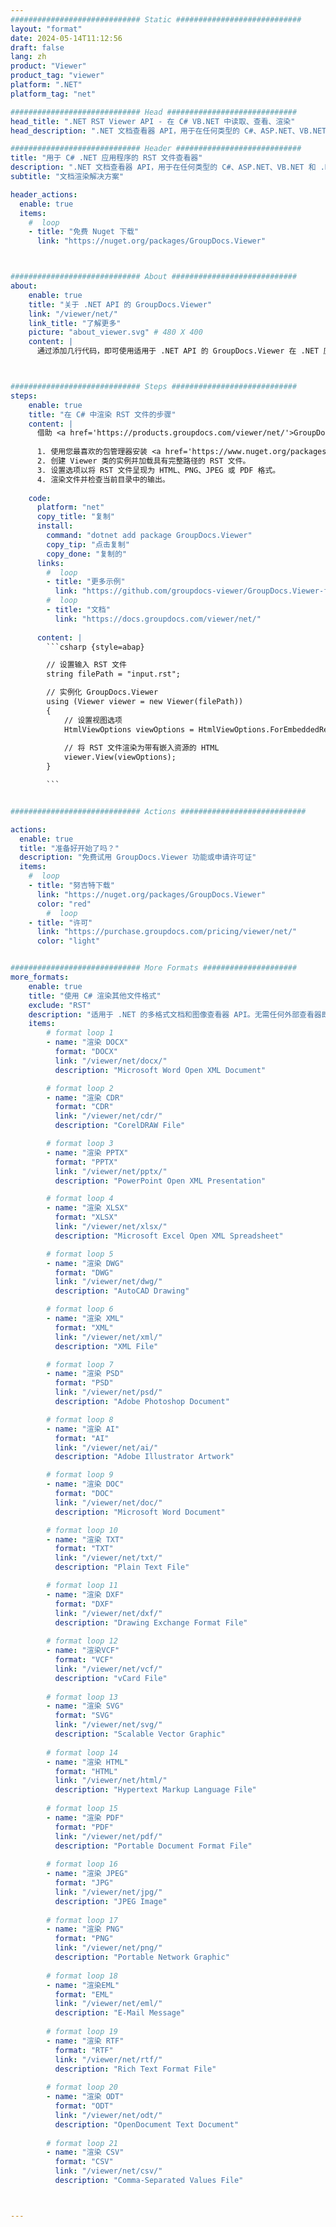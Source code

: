 ```yaml
---
############################# Static ############################
layout: "format"
date: 2024-05-14T11:12:56
draft: false
lang: zh
product: "Viewer"
product_tag: "viewer"
platform: ".NET"
platform_tag: "net"

############################# Head #############################
head_title: ".NET RST Viewer API - 在 C# VB.NET 中读取、查看、渲染"
head_description: ".NET 文档查看器 API，用于在任何类型的 C#、ASP.NET、VB.NET 和 .NET Core 应用程序中读取、渲染和显示 RST。"

############################# Header ############################
title: "用于 C# .NET 应用程序的 RST 文件查看器" 
description: ".NET 文档查看器 API，用于在任何类型的 C#、ASP.NET、VB.NET 和 .NET Core 应用程序中读取、渲染和显示 RST 文件。使用 HTML5、PDF 或使用几行代码以图像形式查看具有真实格式和布局的渲染文件。" 
subtitle: "文档渲染解决方案" 

header_actions:
  enable: true
  items:
    #  loop
    - title: "免费 Nuget 下载"
      link: "https://nuget.org/packages/GroupDocs.Viewer"



############################# About ############################
about:
    enable: true
    title: "关于 .NET API 的 GroupDocs.Viewer"
    link: "/viewer/net/"
    link_title: "了解更多"
    picture: "about_viewer.svg" # 480 X 400
    content: |
      通过添加几行代码，即可使用适用于 .NET API 的 GroupDocs.Viewer 在 .NET 应用程序中查看 190 多种流行文档格式。开发人员可以轻松地以 HTML5、图像或 PDF 模式显示 PDF、文字处理、Excel 电子表格、演示文稿、Visio、Project、Outlook 和许多其他流行的文档格式。文档渲染速度快，与原始源文件相同，并且不需要安装额外的软件或任何其他外部库。



############################# Steps ############################
steps:
    enable: true
    title: "在 C# 中渲染 RST 文件的步骤" 
    content: |
      借助 <a href='https://products.groupdocs.com/viewer/net/'>GroupDocs.Viewer</a>，您只需几个步骤即可将 RST 呈现为 HTML、JPEG、PNG 或 PDF。
      
      1. 使用您最喜欢的包管理器安装 <a href='https://www.nuget.org/packages/groupdocs.viewer'>GroupDocs.Viewer for .NET</a>。 
      2. 创建 Viewer 类的实例并加载具有完整路径的 RST 文件。  
      3. 设置选项以将 RST 文件呈现为 HTML、PNG、JPEG 或 PDF 格式。 
      4. 渲染文件并检查当前目录中的输出。 
   
    code:
      platform: "net"
      copy_title: "复制"
      install:
        command: "dotnet add package GroupDocs.Viewer"
        copy_tip: "点击复制"
        copy_done: "复制的"
      links:
        #  loop
        - title: "更多示例"
          link: "https://github.com/groupdocs-viewer/GroupDocs.Viewer-for-.NET"
        #  loop
        - title: "文档"
          link: "https://docs.groupdocs.com/viewer/net/"
          
      content: |
        ```csharp {style=abap}

        // 设置输入 RST 文件
        string filePath = "input.rst";

        // 实例化 GroupDocs.Viewer
        using (Viewer viewer = new Viewer(filePath))
        {
            // 设置视图选项
            HtmlViewOptions viewOptions = HtmlViewOptions.ForEmbeddedResources();
                
            // 将 RST 文件渲染为带有嵌入资源的 HTML
            viewer.View(viewOptions);
        }

        ```            


############################# Actions ############################

actions:
  enable: true
  title: "准备好开始了吗？"
  description: "免费试用 GroupDocs.Viewer 功能或申请许可证"
  items:
    #  loop
    - title: "努吉特下载"
      link: "https://nuget.org/packages/GroupDocs.Viewer"
      color: "red"
        #  loop
    - title: "许可"
      link: "https://purchase.groupdocs.com/pricing/viewer/net/"
      color: "light"


############################# More Formats #####################
more_formats:
    enable: true
    title: "使用 C# 渲染其他文件格式"
    exclude: "RST"
    description: "适用于 .NET 的多格式文档和图像查看器 API。无需任何外部查看器即可查看以下一些流行的文件格式。"
    items: 
        # format loop 1
        - name: "渲染 DOCX"
          format: "DOCX"
          link: "/viewer/net/docx/"
          description: "Microsoft Word Open XML Document" 

        # format loop 2
        - name: "渲染 CDR" 
          format: "CDR"
          link: "/viewer/net/cdr/"
          description: "CorelDRAW File" 

        # format loop 3
        - name: "渲染 PPTX"
          format: "PPTX"
          link: "/viewer/net/pptx/"
          description: "PowerPoint Open XML Presentation" 

        # format loop 4
        - name: "渲染 XLSX"
          format: "XLSX"
          link: "/viewer/net/xlsx/"
          description: "Microsoft Excel Open XML Spreadsheet" 

        # format loop 5
        - name: "渲染 DWG"
          format: "DWG"
          link: "/viewer/net/dwg/"
          description: "AutoCAD Drawing"

        # format loop 6
        - name: "渲染 XML"
          format: "XML"
          link: "/viewer/net/xml/"
          description: "XML File"

        # format loop 7
        - name: "渲染 PSD"
          format: "PSD"
          link: "/viewer/net/psd/"
          description: "Adobe Photoshop Document"

        # format loop 8
        - name: "渲染 AI"
          format: "AI"
          link: "/viewer/net/ai/"
          description: "Adobe Illustrator Artwork"

        # format loop 9
        - name: "渲染 DOC"
          format: "DOC"
          link: "/viewer/net/doc/"
          description: "Microsoft Word Document" 

        # format loop 10
        - name: "渲染 TXT" 
          format: "TXT"
          link: "/viewer/net/txt/"
          description: "Plain Text File" 

        # format loop 11
        - name: "渲染 DXF" 
          format: "DXF"
          link: "/viewer/net/dxf/"
          description: "Drawing Exchange Format File"  
          
        # format loop 12
        - name: "渲染VCF"
          format: "VCF"
          link: "/viewer/net/vcf/"
          description: "vCard File"  
              
        # format loop 13
        - name: "渲染 SVG"
          format: "SVG"
          link: "/viewer/net/svg/"
          description: "Scalable Vector Graphic" 
          
        # format loop 14
        - name: "渲染 HTML"
          format: "HTML"
          link: "/viewer/net/html/"
          description: "Hypertext Markup Language File" 
          
        # format loop 15
        - name: "渲染 PDF"
          format: "PDF"
          link: "/viewer/net/pdf/"
          description: "Portable Document Format File"
          
        # format loop 16
        - name: "渲染 JPEG"
          format: "JPG"
          link: "/viewer/net/jpg/"
          description: "JPEG Image"
          
        # format loop 17
        - name: "渲染 PNG"
          format: "PNG"
          link: "/viewer/net/png/"
          description: "Portable Network Graphic" 
          
        # format loop 18
        - name: "渲染EML"
          format: "EML"
          link: "/viewer/net/eml/"
          description: "E-Mail Message" 
          
        # format loop 19
        - name: "渲染 RTF"
          format: "RTF"
          link: "/viewer/net/rtf/"
          description: "Rich Text Format File" 
          
        # format loop 20
        - name: "渲染 ODT"
          format: "ODT"
          link: "/viewer/net/odt/"
          description: "OpenDocument Text Document" 
          
        # format loop 21
        - name: "渲染 CSV"
          format: "CSV"
          link: "/viewer/net/csv/"
          description: "Comma-Separated Values File" 



---
```

